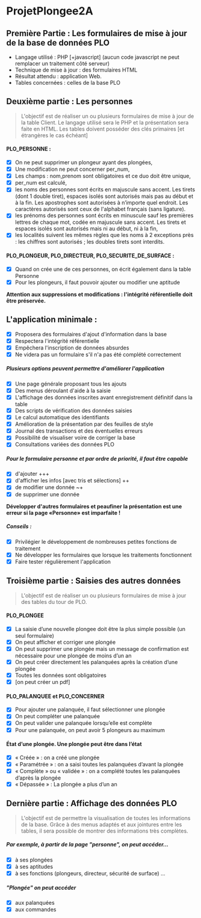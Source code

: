 # ProjetPlongee2A

## Première Partie : Les formulaires de mise à jour de la base de données PLO
- Langage utilisé : PHP [+javascript] (aucun code javascript ne peut remplacer un traitement côté serveur)
- Technique de mise à jour : des formulaires HTML
- Résultat attendu : application Web.
- Tables concernées : celles de la base PLO
## Deuxième partie : Les personnes
> L'objectif est de réaliser un ou plusieurs formulaires de mise à jour de la table Client. Le langage utilisé sera le
PHP et la présentation sera faite en HTML.
Les tables doivent posséder des clés primaires [et étrangères le cas échéant]

#### PLO_PERSONNE : 
- [x] On ne peut supprimer un plongeur ayant des plongées, 
- [x] Une modification ne peut concerner per_num,
- [x] Les champs : nom,prenom sont obligatoires et ce duo doit être unique,
- [x] per_num est calculé,
- [x] les noms des personnes sont écrits en majuscule sans accent. Les tirets (dont 1 double tiret), espaces
isolés sont autorisés mais pas au début et à la fin. Les apostrophes sont autorisées à n’importe quel
endroit. Les caractères autorisés sont ceux de l'alphabet français (sans ligature).
- [x] les prénoms des personnes sont écrits en minuscule sauf les premières lettres de chaque mot, codée en
majuscule sans accent. Les tirets et espaces isolés sont autorisés mais ni au début, ni à la fin,
- [x] les localités suivent les mêmes règles que les noms à 2 exceptions près : les chiffres sont autorisés ; les
doubles tirets sont interdits.
#### PLO_PLONGEUR, PLO_DIRECTEUR, PLO_SECURITE_DE_SURFACE :
- [x] Quand on crée une de ces personnes, on écrit également dans la table Personne
- [x] Pour les plongeurs, il faut pouvoir ajouter ou modifier une aptitude

**Attention aux suppressions et modifications : l'intégrité référentielle doit être préservée.**

## L'application minimale :
- [x] Proposera des formulaires d'ajout d'information dans la base
- [x] Respectera l'intégrité référentielle
- [x] Empêchera l'inscription de données absurdes
- [x] Ne videra pas un formulaire s'il n'a pas été complété correctement
##### Plusieurs options peuvent permettre d'améliorer l'application
- [x] Une page générale proposant tous les ajouts
- [x] Des menus déroulant d'aide à la saisie
- [x] L'affichage des données inscrites avant enregistrement définitif dans la table
- [x] Des scripts de vérification des données saisies
- [x] Le calcul automatique des identifiants
- [x] Amélioration de la présentation par des feuilles de style
- [x] Journal des transactions et des éventuelles erreurs
- [x] Possibilité de visualiser voire de corriger la base
- [x] Consultations variées des données PLO
##### Pour le formulaire personne et par ordre de priorité, il faut être capable
- [x] d'ajouter +++
- [x] d'afficher les infos [avec tris et sélections] ++
- [x] de modifier une donnée ~+
- [x] de supprimer une donnée 

**Développer d'autres formulaires et peaufiner la présentation est une erreur si la page «Personne» est imparfaite !**

##### Conseils :
- [x] Privilégier le développement de nombreuses petites fonctions de traitement
- [x] Ne développer les formulaires que lorsque les traitements fonctionnent
- [x] Faire tester régulièrement l'application
## Troisième partie : Saisies des autres données
> L'objectif est de réaliser un ou plusieurs formulaires de mise à jour des tables du tour de PLO.
#### PLO_PLONGEE
- [x] La saisie d’une nouvelle plongee doit être la plus simple possible (un seul formulaire)
- [x] On peut afficher et corriger une plongée
- [x] On peut supprimer une plongée mais un message de confirmation est nécessaire pour une plongée de
moins d’un an
- [x] On peut créer directement les palanquées après la création d’une plongée
- [x] Toutes les données sont obligatoires
- [x] [on peut créer un pdf]
#### PLO_PALANQUEE et PLO_CONCERNER
- [x] Pour ajouter une palanquée, il faut sélectionner une plongée
- [x] On peut compléter une palanquée
- [x] On peut valider une palanquée lorsqu’elle est complète
- [X] Pour une palanquée, on peut avoir 5 plongeurs au maximum
#### État d’une plongée. Une plongée peut être dans l’état
- [X] « Créée » : on a créé une plongée
- [x] « Paramétrée » : on a saisi toutes les palanquées d’avant la plongée
- [X] « Complète » ou « validée » : on a complété toutes les palanquées d’après la plongée
- [x] « Dépassée » : La plongée a plus d’un an
 ## Dernière partie : Affichage des données PLO
> L'objectif est de permettre la visualisation de toutes les informations de la base. Grâce à des menus adaptés et
aux jointures entre les tables, il sera possible de montrer des informations très complètes.

##### Par exemple, à partir de la page "personne", on peut accéder...
- [x] à ses plongées
- [x] à ses aptitudes
- [x] à ses fonctions (plongeurs, directeur, sécurité de surface) …

##### "Plongée" on peut accéder
- [x] aux palanquées
- [x] aux commandes
